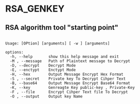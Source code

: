 # RSA_GENKEY
## RSA algorithm tool "starting point"
```usage: rsa.py [-h] [-M] [-D] [-E] [-H] [-S] [-B] [-K] [-F] [-O]

Usage: [OPtion] [arguments] [ -w ] [arguments]

options:
  -h, --help       show this help message and exit
  -M , --message   Path of Plaintext message to Decrypt
  -D, --decrypt    Decrypt Mode
  -E, --enctypt    Enctypt Mode
  -H, --hex        Output Message Encrypt Hex Format
  -S , --secret    Private key To Decrypt Cihper Text
  -B, --base64     Output Message Encrypt Base64 Format
  -K, --key        Genreagte Key public-key , Private-Key
  -F , --file      Encrypt Cihper Text file To Decrypt
  -O , --output    Output key Name
```

